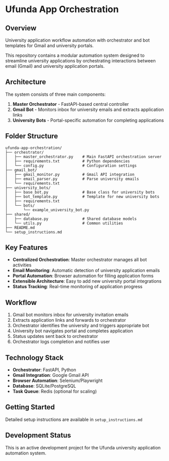 # Ufunda App Orchestration

## Overview
University application workflow automation with orchestrator and bot templates for Gmail and university portals.

This repository contains a modular automation system designed to streamline university applications by orchestrating interactions between email (Gmail) and university application portals.

## Architecture

The system consists of three main components:

1. **Master Orchestrator** - FastAPI-based central controller
2. **Gmail Bot** - Monitors inbox for university emails and extracts application links
3. **University Bots** - Portal-specific automation for completing applications

## Folder Structure

```
ufunda-app-orchestration/
├── orchestrator/
│   ├── master_orchestrator.py    # Main FastAPI orchestration server
│   ├── requirements.txt          # Python dependencies
│   └── config.py                 # Configuration settings
├── gmail_bot/
│   ├── gmail_monitor.py          # Gmail API integration
│   ├── email_parser.py           # Parse university emails
│   └── requirements.txt
├── university_bots/
│   ├── base_bot.py               # Base class for university bots
│   ├── bot_template.py           # Template for new university bots
│   ├── requirements.txt
│   └── bots/
│       └── example_university_bot.py
├── shared/
│   ├── database.py               # Shared database models
│   └── utils.py                  # Common utilities
├── README.md
└── setup_instructions.md
```

## Key Features

- **Centralized Orchestration**: Master orchestrator manages all bot activities
- **Email Monitoring**: Automatic detection of university application emails
- **Portal Automation**: Browser automation for filling application forms
- **Extensible Architecture**: Easy to add new university portal integrations
- **Status Tracking**: Real-time monitoring of application progress

## Workflow

1. Gmail bot monitors inbox for university invitation emails
2. Extracts application links and forwards to orchestrator
3. Orchestrator identifies the university and triggers appropriate bot
4. University bot navigates portal and completes application
5. Status updates sent back to orchestrator
6. Orchestrator logs completion and notifies user

## Technology Stack

- **Orchestrator**: FastAPI, Python
- **Gmail Integration**: Google Gmail API
- **Browser Automation**: Selenium/Playwright
- **Database**: SQLite/PostgreSQL
- **Task Queue**: Redis (optional for scaling)

## Getting Started

Detailed setup instructions are available in `setup_instructions.md`

## Development Status

This is an active development project for the Ufunda university application automation system.
